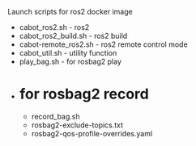 Launch scripts for ros2 docker image

- cabot_ros2.sh        - ros2
- cabot_ros2_build.sh  - ros2 build
- cabot-remote_ros2.sh - ros2 remote control mode
- cabot_util.sh        - utility function
- play_bag.sh          - for rosbag2 play
- # for rosbag2 record
  - record_bag.sh
  - rosbag2-exclude-topics.txt
  - rosbag2-qos-profile-overrides.yaml
